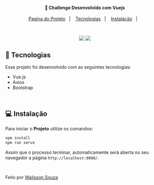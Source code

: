 <h4 align="center">
  🚀 Challenge Desenvolvido com Vuejs
</h4>

<p align="center">
  <a href="https://cripto-oj6t6uzm9-walisson27.vercel.app">Pagina do Projeto</a>&nbsp;&nbsp;&nbsp;|&nbsp;&nbsp;&nbsp;
  <a href="#rocket-tecnologias">Tecnologias</a>&nbsp;&nbsp;&nbsp;|&nbsp;&nbsp;&nbsp;
  <a href="#-instalação">Instalação</a>&nbsp;&nbsp;&nbsp;|&nbsp;&nbsp;&nbsp;
  
</p>
<br>

<p align="center">
  <img src="https://user-images.githubusercontent.com/48169247/190934863-bb5583f0-a34b-4306-8a2a-460c20c8e6f1.png">
  <img src="https://user-images.githubusercontent.com/48169247/190934867-dcd1da8e-667e-4e04-91bd-0bc75ecd4e42.png">
</p>

## :rocket: Tecnologias

Esse projeto foi desenvolvido com as seguintes tecnologias:

- Vue.js
- Axios
- Bootstrap
<br>

## 💻 Instalação

Para iniciar o **Projeto** utilize os comandos:

```bash
npm install
npm run serve

```

Assim que o processo terminar, automaticamente será aberta no seu navegador a página `http://localhost:8080/`.

<br>

Feito por [Walisson Souza](https://github.com/walisson27)
